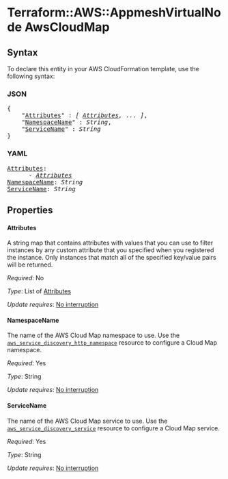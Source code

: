 # Terraform::AWS::AppmeshVirtualNode AwsCloudMap

## Syntax

To declare this entity in your AWS CloudFormation template, use the following syntax:

### JSON

<pre>
{
    "<a href="#attributes" title="Attributes">Attributes</a>" : <i>[ <a href="awscloudmap-attributes.md">Attributes</a>, ... ]</i>,
    "<a href="#namespacename" title="NamespaceName">NamespaceName</a>" : <i>String</i>,
    "<a href="#servicename" title="ServiceName">ServiceName</a>" : <i>String</i>
}
</pre>

### YAML

<pre>
<a href="#attributes" title="Attributes">Attributes</a>: <i>
      - <a href="awscloudmap-attributes.md">Attributes</a></i>
<a href="#namespacename" title="NamespaceName">NamespaceName</a>: <i>String</i>
<a href="#servicename" title="ServiceName">ServiceName</a>: <i>String</i>
</pre>

## Properties

#### Attributes

A string map that contains attributes with values that you can use to filter instances by any custom attribute that you specified when you registered the instance. Only instances that match all of the specified key/value pairs will be returned.

_Required_: No

_Type_: List of <a href="awscloudmap-attributes.md">Attributes</a>

_Update requires_: [No interruption](https://docs.aws.amazon.com/AWSCloudFormation/latest/UserGuide/using-cfn-updating-stacks-update-behaviors.html#update-no-interrupt)

#### NamespaceName

The name of the AWS Cloud Map namespace to use.
Use the [`aws_service_discovery_http_namespace`](/docs/providers/aws/r/service_discovery_http_namespace.html) resource to configure a Cloud Map namespace.

_Required_: Yes

_Type_: String

_Update requires_: [No interruption](https://docs.aws.amazon.com/AWSCloudFormation/latest/UserGuide/using-cfn-updating-stacks-update-behaviors.html#update-no-interrupt)

#### ServiceName

The name of the AWS Cloud Map service to use. Use the [`aws_service_discovery_service`](/docs/providers/aws/r/service_discovery_service.html) resource to configure a Cloud Map service.

_Required_: Yes

_Type_: String

_Update requires_: [No interruption](https://docs.aws.amazon.com/AWSCloudFormation/latest/UserGuide/using-cfn-updating-stacks-update-behaviors.html#update-no-interrupt)


